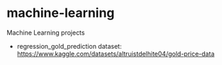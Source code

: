 # machine-learning
Machine Learning projects
- regression_gold_prediction dataset: https://www.kaggle.com/datasets/altruistdelhite04/gold-price-data
